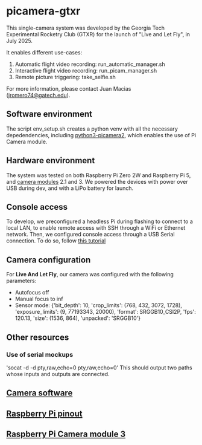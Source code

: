 # picamera-gtxr
This single-camera system was developed by the Georgia Tech Experimental Rocketry Club (GTXR) for the launch of "Live and Let Fly", in July 2025.

It enables different use-cases:

1. Automatic flight video recording: run_automatic_manager.sh
2. Interactive flight video recording: run_picam_manager.sh
3. Remote picture triggering: take_selfie.sh

For more information, please contact Juan Macias (jromero74@gatech.edu).

## Software environment

The script env_setup.sh creates a python venv with all the necessary depedendencies, including [python3-picamera2](https://datasheets.raspberrypi.com/camera/picamera2-manual.pdf), which enables the use of Pi Camera module.

## Hardware environment

The system was tested on both Raspberry Pi Zero 2W and Raspberry Pi 5, and [camera modules](https://www.raspberrypi.com/documentation/accessories/camera.html) 2.1 and 3.
We powered the devices with power over USB during dev, and with a LiPo battery for launch.

## Console access
To develop, we preconfigured a headless Pi during flashing to connect to a local LAN, to enable remote access with SSH through a WiFi or Ethernet network.
Then, we configured console access through a USB Serial connection. To do so, follow [this tutorial]((https://github.com/macij1/gtxr-picamera/blob/main/USB-gadgetmode.md))

## Camera configuration

For **Live And Let Fly**, our camera was configured with the following parameters:

- Autofocus off
- Manual focus to inf
- Sensor mode:
    {'bit_depth': 10,
    'crop_limits': (768, 432, 3072, 1728),
    'exposure_limits': (9, 77193343, 20000),
    'format': SRGGB10_CSI2P,
    'fps': 120.13,
    'size': (1536, 864),
    'unpacked': 'SRGGB10'}

## Other resources

### Use of serial mockups

'socat -d -d pty,raw,echo=0 pty,raw,echo=0'
This should output two paths whose inputs and outputs are connected.

## [Camera software](<https://www.raspberrypi.com/documentation/computers/camera_software.html#rpicam-apps>)
## [Raspberry Pi pinout](https://pinout.xyz/pinout/ground)
## [Raspberry Pi Camera module 3](https://datasheets.raspberrypi.com/camera/camera-module-3-product-brief.pdf)
